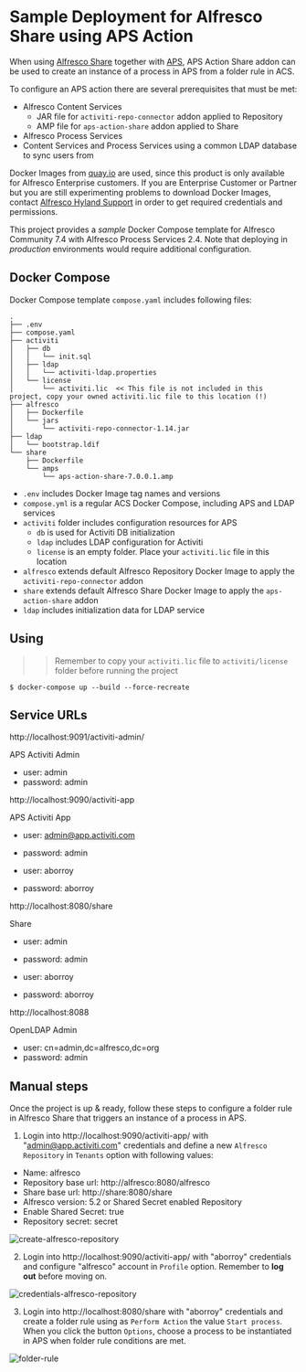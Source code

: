 # Sample Deployment for Alfresco Share using APS Action

When using [Alfresco Share](https://docs.alfresco.com/content-services/latest/using/share/) together with [APS](https://docs.alfresco.com/process-services/latest/), APS Action Share addon can be used to create an instance of a process in APS from a folder rule in ACS.

To configure an APS action there are several prerequisites that must be met:

* Alfresco Content Services
  * JAR file for `activiti-repo-connector` addon applied to Repository
  * AMP file for `aps-action-share` addon applied to Share
* Alfresco Process Services
* Content Services and Process Services using a common LDAP database to sync users from

Docker Images from [quay.io](https://quay.io/organization/alfresco) are used, since this product is only available for Alfresco Enterprise customers. If you are Enterprise Customer or Partner but you are still experimenting problems to download Docker Images, contact [Alfresco Hyland Support](https://community.hyland.com) in order to get required credentials and permissions.

This project provides a *sample* Docker Compose template for Alfresco Community 7.4 with Alfresco Process Services 2.4. Note that deploying in *production* environments would require additional configuration.

## Docker Compose

Docker Compose template `compose.yaml` includes following files:

```
.
├── .env
├── compose.yaml
├── activiti
│   ├── db
│   │   └── init.sql
│   ├── ldap
│   │   └── activiti-ldap.properties
│   └── license
│       └── activiti.lic  << This file is not included in this project, copy your owned activiti.lic file to this location (!)
├── alfresco
│   ├── Dockerfile
│   └── jars
│       └── activiti-repo-connector-1.14.jar
├── ldap
│   └── bootstrap.ldif
└── share
    ├── Dockerfile
    └── amps
        └── aps-action-share-7.0.0.1.amp
```

* `.env` includes Docker Image tag names and versions
* `compose.yml` is a regular ACS Docker Compose, including APS and LDAP services
* `activiti` folder includes configuration resources for APS
  * `db` is used for Activiti DB initialization
  * `ldap` includes LDAP configuration for Activiti
  * `license` is an empty folder. Place your `activiti.lic` file in this location
* `alfresco` extends default Alfresco Repository Docker Image to apply the `activiti-repo-connector` addon
* `share` extends default Alfresco Share Docker Image to apply the `aps-action-share` addon
* `ldap` includes initialization data for LDAP service

## Using

>> Remember to copy your `activiti.lic` file to `activiti/license` folder before running the project

```
$ docker-compose up --build --force-recreate
```

## Service URLs

http://localhost:9091/activiti-admin/

APS Activiti Admin

* user: admin
* password: admin

http://localhost:9090/activiti-app

APS Activiti App

* user: admin@app.activiti.com
* password: admin

* user: aborroy
* password: aborroy


http://localhost:8080/share

Share

* user: admin
* password: admin

* user: aborroy
* password: aborroy

http://localhost:8088

OpenLDAP Admin

* user: cn=admin,dc=alfresco,dc=org
* password: admin


## Manual steps

Once the project is up & ready, follow these steps to configure a folder rule in Alfresco Share that triggers an instance of a process in APS.

1. Login into http://localhost:9090/activiti-app/ with "admin@app.activiti.com" credentials and define a new `Alfresco Repository` in `Tenants` option with following values:

  * Name: alfresco
  * Repository base url: http://alfresco:8080/alfresco
  * Share base url: http://share:8080/share
  * Alfresco version: 5.2 or Shared Secret enabled Repository
  * Enable Shared Secret: true
  * Repository secret: secret

![create-alfresco-repository](docs/1-create-alfresco-repository.png)  

2. Login into http://localhost:9090/activiti-app/ with "aborroy" credentials and configure "alfresco" account in `Profile` option. Remember to **log out** before moving on.

![credentials-alfresco-repository](docs/2-credentials-alfresco-repository.png)  

3. Login into http://localhost:8080/share with "aborroy" credentials and create a folder rule using as `Perform Action` the value `Start process`. When you click the button `Options`, choose a process to be instantiated in APS when folder rule conditions are met.

![folder-rule](docs/3-folder-rule.png)  
